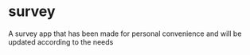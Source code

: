 # survey
A survey app that has been made for personal convenience and will be updated according to the needs
